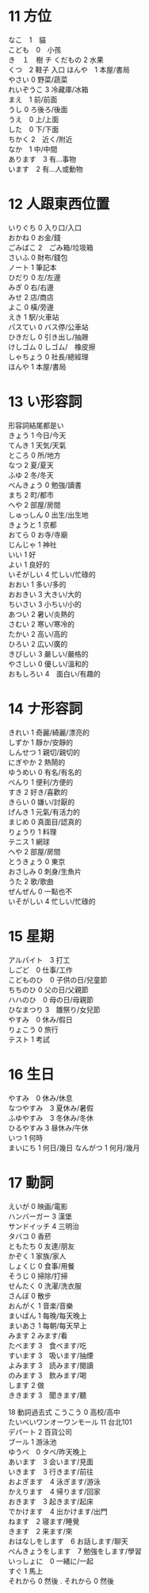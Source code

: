 # 11 方位   
なこ　1　貓  
こども　0　小孩  
き　１　樹  チ
くだもの 2 水果  
くつ　2 鞋子  入口
ほんや　1 本屋/書局  
やさい 0 野菜/蔬菜  
れいぞうこ 3 冷藏庫/冰箱  
まえ　1 前/前面  
うし 0 ろ後ろ/後面  
うえ　0 上/上面   
した　0 下/下面  
ちかく 2　近く/附近  
なか　1 中/中間  
あります　3 有...事物    
います　2 有...人或動物  

# 12 人跟東西位置  
いりぐち 0  入り口/入口   
おかね 0 お金/錢  
ごみばこ 2　ごみ箱/垃圾箱  
さいふ 0 財布/錢包  
ノート 1 筆記本  
ひだり 0 左/左邊  
みぎ 0 右/右邊  
みせ 2 店/商店  
よこ 0 橫/旁邊  
えき 1 駅/火車站  
パスてい 0 バス停/公車站  
ひきだし 0 引き出し/抽屜  
けしゴム 0 しゴム/　橡皮擦  
しゃちょう 0 社長/總經理    
ほんや 1 本屋/書局  

# 13 い形容詞  
形容詞結尾都是い  
きょう 1 今日/今天  
てんき 1 天気/天氣  
ところ 0 所/地方  
なつ 2 夏/夏天  
ふゆ 2 冬/冬天  
べんきょう 0 勉強/讀書   
まち 2 町/都市  
へや 2 部屋/房間  
しゅっしん 0 出生/出生地  
きょうと 1 京都  
おてら 0 お寺/寺廟  
じんじゃ 1 神社  
いい 1 好  
よい 1 良好的  
いそがしい 4 忙しい/忙碌的  
おおい 1 多い/多的  
おおきい 3 大きい/大的  
ちいさい 3 小ちい/小的  
あつい 2 暑い/炎熱的  
さむい 2 寒い/寒冷的  
たかい 2 高い/高的  
ひろい  2 広い/廣的   
きびしい 3 嚴しい/嚴格的    
やさしい 0 優しい/溫和的  
おもしろい 4　面白い/有趣的  

# 14 ナ形容詞  
きれい 1 奇麗/綺麗/漂亮的  
しずか 1 靜か/安靜的  
しんせつ 1 親切/親切的  
にぎやか 2 熱鬧的  
ゆうめい 0 有名/有名的  
べんり 1 便利/方便的  
すき 2 好き/喜歡的  
きらい 0 嫌い/討厭的    
げんき 1 元氣/有活力的  
まじめ 0 真面目/認真的  
りょうり 1 料理  
テニス 1 網球  
へや 2 部屋/房間  
とうきょう 0 東京  
おさしみ 0 刺身/生魚片  
うた 2 歌/歌曲  
ぜんぜん 0 一點也不  
いそがしい 4 忙しい/忙碌的  

# 15 星期  
アルパイト　3 打工  
しごど　0 仕事/工作  
こどものひ　0 子供の日/兒童節  
ちちのひ 0 父の日/父親節  
ハハのひ　0 母の日/母親節  
ひなまつり 3　雛祭り/女兒節  
やすみ　0 休み/假日  
りょこう 0 旅行  
テスト 1 考試  

# 16 生日
やすみ　0 休み/休息  
なつやすみ　3 夏休み/暑假  
ふゆやすみ　3 冬休み/冬休  
ひるやすみ 3 昼休み/午休  
いつ 1 何時  
まいにち 1 何日/幾日
なんがつ 1 何月/幾月  


# 17 動詞
えいが 0 映画/電影  
ハンバーガー 3 漢堡  
サンドイッチ 4 三明治  
タバコ 0 香菸  
ともたち 0 友達/朋友  
かぞく 1 家族/家人  
しょくじ 0 食事/用餐  
そうじ 0 掃除/打掃  
せんたく 0 洗濯/洗衣服  
さんぼ 0 散步  
おんがく 1 音楽/音樂  
まいばん 1 每晚/每天晚上  
まいあさ 1 每朝/每天早上  
みます 2 みます/看  
たべます 3　食べます/吃  
すいます 3　吸います/抽煙  
よみます 3　読みます/閱讀  
のみます 3　飲みます/喝  
します 2 做    
ききます 3　聞きます/聽  

18 動詞過去式
こうこう 0 高校/高中  
たいべいワンオーワンモール 11 台北101  
デパート 2 百貨公司  
ブール 1 游泳池  
ゆうべ　0 タベ/昨天晚上  
あいます　3 会います/見面  
いきます　3 行きます/前往  
およぎます　4 泳ぎます/游泳  
かえります　4 帰ります/回家  
おきます　3 起きます/起床  
でかけます　4 出かけます/出門  
ねます　2 寝ます/睡覺  
きます　2 来ます/來  
おはなしをします　6 お話します/聊天  
べんきょうをします　7 勉強をします/學習  
いっしょに　0 一緒に/一起  
すぐ  1 馬上  
それから 0 然後 . 
それから 0 然後
